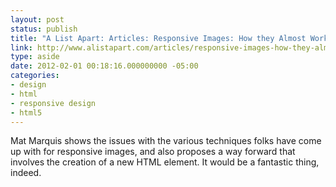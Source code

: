 ```yaml
---
layout: post
status: publish
title: "A List Apart: Articles: Responsive Images: How they Almost Worked and What We Need"
link: http://www.alistapart.com/articles/responsive-images-how-they-almost-worked-and-what-we-need/
type: aside
date: 2012-02-01 00:18:16.000000000 -05:00
categories:
- design
- html
- responsive design
- html5
---
```

Mat Marquis shows the issues with the various techniques folks have come up with for responsive images, and also proposes a way forward that involves the creation of a new HTML element. It would be a fantastic thing, indeed.
